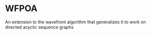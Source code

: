# WFPOA
An extension to the wavefront algorithm that generalizes it to work on directed acyclic sequence graphs
